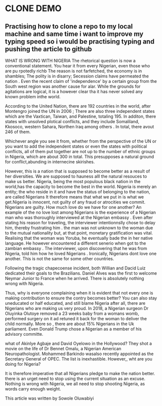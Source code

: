 # CLONE DEMO

## Practising how to clone a repo to my local machine and same time i want to improve my typing speed so i would be practising typing and pushing the article to github

WHAT IS WRONG WITH NIGERIA
The rhetorical question is now a conventional statement. You hear it from every Nigerian, even those who are pu
rpotedly richb
The reason is not farfetched, the economy is in shambles; The polity is in disarry; Secession claims have permeated the nation . Even the recent claim of 'independence' by a certain group from the South west region was another cause for alar. While the grounds for agitations are logical, it is a however clear tha it has never solved any known problem inthe world.

According to the United Nation, there are 192 countries in the world, after Montengro joined the UN in 2006 ; There are also three independent states which are the Vaxtican, Taiwan, and Palestine, totaling 195. In additon, there states with unsolved plotical conflicts, and they include Somaliland, Kkosoco, western Sahara, Northen Iraq among others . In total, there avout 246 of them.

Whichever angle you see it from, whether from the perspective of the UN or you want to add the independent states or even  the states with political conflicts, all of them put together are not up to the number of ethnic groups in Nigeria, which are about 300 in total. This presupposes a natural ground for conflict,abunding in internecine skirishes.

However, this is a nation that is supposed to become better as a result of her diversities. We are supposed to hauness alll the natural resouces to make us better. Nigeria, being the most populous black nation in the world,has the capacity to become the best in the world.
Nigeria is merely an entity; the  who reside in it and have the status of belonging to the nation, are called Nigerians It therefore means that what we put in is what we get.Nigeria is innocent, not guilty of any fraud or atrocities we commit. Nigerians are guilty. How much love do we have for one another? An example of the no love lost among Nigerians is the experience of a Nigerian man who was thoroughly interviewed at the Nigerian embassy . Even after stating his reason for traveling, the interviewer intentionnslly chose to delay him, thereby frustrating him . the man was not unknown to the woman due to the mutual nationality but, at that point, monetary gratification was vital. Realising that the woman was Yoruba, he eventually bade the in her native language. He however encountered a different senerio when  got to the zambian embassy . The  interviewer, upon discovering that he was from Nigeria, told him how he loved Nigerians . Ironically, Nigerians dont love one another. This is not the same for some other countries.


Following the tragic chapecoense incident, both Willian and Dacid Luiz dedicated their goals to the Brazilians. Daniel Alves was the first to welcome Neymar Junior to France when he arrived. There is absolutely nothing wrong with Nigeria.

Thus, why is everyone complaining when it is evident that not every one is making contribution to ensure the contry becomes better? You can also stay uneducated or half educated, and still blame Nigeria after all, there are Nigerians who are making us very proud. In 2018, a Nigerian surgeon Dr Oluyinka Olutoye removed a 23 weeks baby from a womans womb, performed surgery on it ad retuned it back for the woman to deliver the child normally. More so , there are about 15% Nigerians in the Uk parliament. Even Donald Trump chose a Nigerian as a member of his advisory committe.

what of Akinlye Agbaje and David Oyelowo in the Hollywood? They shot a movie on the life of Dr Bennet Omalu, a Nigerian American Neuropathologist. Mohammed Barkindo wasalso recently appointed as the Secretary General of OPEC. The list is inexhastible. However,, wht are you doing for Nigeria?

It is therefore imperative that all Nigerians pledge to make the nation better. there is an urget need to stop using the current situation as an excuse. Nothing is wrong with Nigeria, we all need to stop shooting Nigeria, as words carry enough weight. 

This article was written by Sowole Oluwabiyi 
